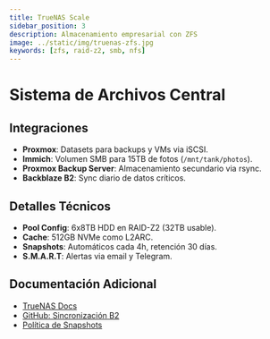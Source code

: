 ```yaml
---
title: TrueNAS Scale
sidebar_position: 3
description: Almacenamiento empresarial con ZFS
image: ../static/img/truenas-zfs.jpg
keywords: [zfs, raid-z2, smb, nfs]
---
```


# Sistema de Archivos Central

## Integraciones
- **Proxmox**: Datasets para backups y VMs via iSCSI.
- **Immich**: Volumen SMB para 15TB de fotos (`/mnt/tank/photos`).
- **Proxmox Backup Server**: Almacenamiento secundario via rsync.
- **Backblaze B2**: Sync diario de datos críticos.

## Detalles Técnicos
- **Pool Config**: 6x8TB HDD en RAID-Z2 (32TB usable).
- **Cache**: 512GB NVMe como L2ARC.
- **Snapshots**: Automáticos cada 4h, retención 30 días.
- **S.M.A.R.T**: Alertas via email y Telegram.

## Documentación Adicional
- [TrueNAS Docs](https://www.truenas.com/docs/)
- [GitHub: Sincronización B2](https://github.com/tusuario/truenas-scripts)
- [Política de Snapshots](docs/homelab/storage/snapshot-policy)